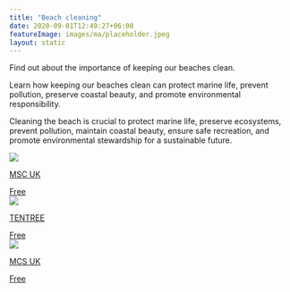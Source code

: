 ```yaml
---
title: "Beach cleaning"
date: 2020-09-01T12:49:27+06:00
featureImage: images/ma/placeholder.jpeg
layout: static
---
```


Find out about the importance of keeping our beaches clean.

Learn how keeping our beaches clean can protect marine life, prevent pollution, preserve coastal beauty, and promote environmental responsibility.

Cleaning the beach is crucial to protect marine life, preserve ecosystems, prevent pollution, maintain coastal beauty, ensure safe recreation, and promote environmental stewardship for a sustainable future.

<a class="ma-link" href="https://www.mcsuk.org/what-you-can-do/join-a-beach-clean/great-british-beach-clean/"><div class="ma-card ma-card-Community"><div class="ma-icon"><img src ="/images/Icon-check - community - opacity.svg"/></div><div class="ma-name"><p>MSC UK</p></div><div class="ma-paid-text"><span>Free</span></div></div></a><a class="ma-link" href="https://blog.tentree.com/10-benefits-of-cleaning-up-your-local-beach/"><div class="ma-card ma-card-Community"><div class="ma-icon"><img src ="/images/Icon-check - community - opacity.svg"/></div><div class="ma-name"><p>TENTREE</p></div><div class="ma-paid-text"><span>Free</span></div></div></a><a class="ma-link" href="https://www.mcsuk.org/what-you-can-do/join-a-beach-clean/great-british-beach-clean/all-about-the-great-british-beach-clean/"><div class="ma-card ma-card-Community"><div class="ma-icon"><img src ="/images/Icon-check - community - opacity.svg"/></div><div class="ma-name"><p>MCS UK</p></div><div class="ma-paid-text"><span>Free</span></div></div></a>  

<br/><br/>






